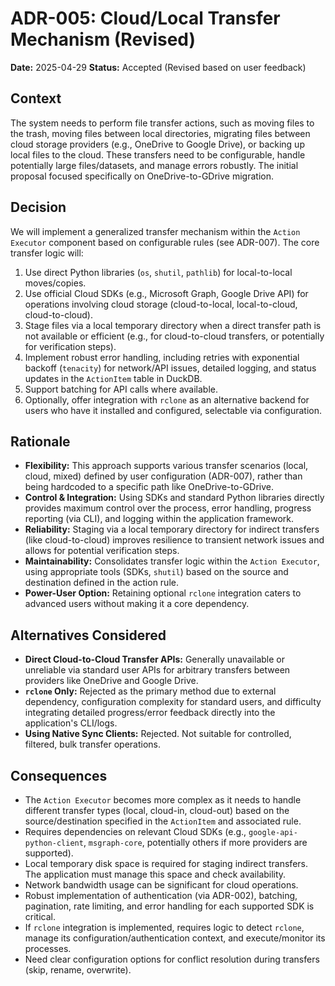 # ADR-005: Cloud/Local Transfer Mechanism (Revised)

**Date:** 2025-04-29
**Status:** Accepted (Revised based on user feedback)

## Context

The system needs to perform file transfer actions, such as moving files to the trash, moving files between local directories, migrating files between cloud storage providers (e.g., OneDrive to Google Drive), or backing up local files to the cloud. These transfers need to be configurable, handle potentially large files/datasets, and manage errors robustly. The initial proposal focused specifically on OneDrive-to-GDrive migration.

## Decision

We will implement a generalized transfer mechanism within the `Action Executor` component based on configurable rules (see ADR-007). The core transfer logic will:
1.  Use direct Python libraries (`os`, `shutil`, `pathlib`) for local-to-local moves/copies.
2.  Use official Cloud SDKs (e.g., Microsoft Graph, Google Drive API) for operations involving cloud storage (cloud-to-local, local-to-cloud, cloud-to-cloud).
3.  Stage files via a local temporary directory when a direct transfer path is not available or efficient (e.g., for cloud-to-cloud transfers, or potentially for verification steps).
4.  Implement robust error handling, including retries with exponential backoff (`tenacity`) for network/API issues, detailed logging, and status updates in the `ActionItem` table in DuckDB.
5.  Support batching for API calls where available.
6.  Optionally, offer integration with `rclone` as an alternative backend for users who have it installed and configured, selectable via configuration.

## Rationale

*   **Flexibility:** This approach supports various transfer scenarios (local, cloud, mixed) defined by user configuration (ADR-007), rather than being hardcoded to a specific path like OneDrive-to-GDrive.
*   **Control & Integration:** Using SDKs and standard Python libraries directly provides maximum control over the process, error handling, progress reporting (via CLI), and logging within the application framework.
*   **Reliability:** Staging via a local temporary directory for indirect transfers (like cloud-to-cloud) improves resilience to transient network issues and allows for potential verification steps.
*   **Maintainability:** Consolidates transfer logic within the `Action Executor`, using appropriate tools (SDKs, `shutil`) based on the source and destination defined in the action rule.
*   **Power-User Option:** Retaining optional `rclone` integration caters to advanced users without making it a core dependency.

## Alternatives Considered

*   **Direct Cloud-to-Cloud Transfer APIs:** Generally unavailable or unreliable via standard user APIs for arbitrary transfers between providers like OneDrive and Google Drive.
*   **`rclone` Only:** Rejected as the primary method due to external dependency, configuration complexity for standard users, and difficulty integrating detailed progress/error feedback directly into the application's CLI/logs.
*   **Using Native Sync Clients:** Rejected. Not suitable for controlled, filtered, bulk transfer operations.

## Consequences

*   The `Action Executor` becomes more complex as it needs to handle different transfer types (local, cloud-in, cloud-out) based on the source/destination specified in the `ActionItem` and associated rule.
*   Requires dependencies on relevant Cloud SDKs (e.g., `google-api-python-client`, `msgraph-core`, potentially others if more providers are supported).
*   Local temporary disk space is required for staging indirect transfers. The application must manage this space and check availability.
*   Network bandwidth usage can be significant for cloud operations.
*   Robust implementation of authentication (via ADR-002), batching, pagination, rate limiting, and error handling for each supported SDK is critical.
*   If `rclone` integration is implemented, requires logic to detect `rclone`, manage its configuration/authentication context, and execute/monitor its processes.
*   Need clear configuration options for conflict resolution during transfers (skip, rename, overwrite).